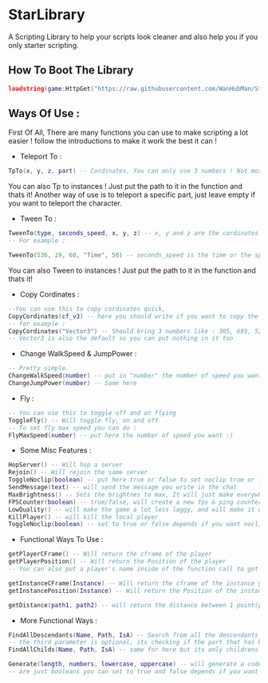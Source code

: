 # StarLibrary
A Scripting Library to help your scripts look cleaner and also help you if you only starter scripting.

## How To Boot The Library
```lua
loadstring(game:HttpGet("https://raw.githubusercontent.com/WanHubMan/StarLibrary/main/Code"))()
```

## Ways Of Use :
First Of All, There are many functions you can use to make scripting a lot easier ! follow the introductions to make it work the best it can !

- Teleport To :
```lua
TpTo(x, y, z, part) -- Cordinates, You can only use 3 numbers ! Not more or less or it will bring an error !
```
You can also Tp to instances ! Just put the path to it in the function and thats it!
Another way of use is to teleport a specific part, just leave empty if you want to teleport the character.

- Tween To :
```lua
TweenTo(type, seconds_speed, x, y, z) -- x, y and z are the cordinates and types are "Time" and "Speed",
-- For example :

TweenTo(536, 29, 60, "Time", 50) -- seconds_speed is the time or the speed, depends on what type you selected !
```
You can also Tween to instances ! Just put the path to it in the function and thats it!

- Copy Cordinates :
```lua
--You can use this to copy cordinates quick,
CopyCordinates(cf_v3) -- here you should write if you want to copy the whole "CFrame" number or "Vector3"!
-- for example :
CopyCordinates("Vector3") -- Should bring 3 numbers like : 305, 693, 52
-- Vector3 is also the default so you can put nothing in it too
```

- Change WalkSpeed & JumpPower :
```lua
-- Pretty simple.
ChangeWalkSpeed(number) -- put in "number" the number of speed you want to change to
ChangeJumpPower(number) -- Same here
```

- Fly :
```lua
-- You can use this to toggle off and on flying
ToggleFly() -- Will toggle fly, on and off 
-- To set fly max speed you can do :
FlyMaxSpeed(number) -- put here the number of speed you want :)
```
- Some Misc Features :
```lua
HopServer() -- Will hop a server 
Rejoin() -- Will rejoin the same server
ToggleNoclip(boolean) -- put here true or false to set noclip true or false
SendMessage(text) -- will send the message you write in the chat
MaxBrightness() -- Sets the brightnes to max, It will just make everywhere dark to not dark
FPSCounter(boolean) -- true/false, will create a new fps & ping counter on the screen, you can disable it and enable it always
LowQuality() -- will make the game a lot less laggy, and will make it ugly af
KillPlayer() -- will kill the local player
ToggleNoclip(boolean) -- set to true or false depends if you want noclip on or off
```

- Functional Ways To Use :

```lua
getPlayerCFrame() -- Will return the cframe of the player
getPlayerPosition() -- Will return the Position of the player
-- You can also put a player's name inside of the function call to get his cframe, leave empty if you want the local player

getInstanceCFrame(Instance) -- Will return the cframe of the instance you put inside of the function call
getInstancePosition(Instance) -- Will return the Position of the instance you put inside of the function call
```

```lua
getDistance(path1, path2) -- will return the distance between 1 point(path) to the 2 point(path).
```
- More Functional Ways :
```lua
FindAllDescendants(Name, Path, IsA) -- Search from all the descendants from the path you selected to find the object that you selected the name of,
-- the third parameter is optional, its checking if the part that has been found is a "Part", "Text", "Model" or "Animation".
FindAllChilds(Name, Path, IsA) -- same for here but its only childrens
```

```lua
Generate(length, numbers, lowercase, uppercase) -- will generate a code, length is how long you want the code to be. numbers, lowercase and uppercase
-- are just booleans you can set to true and false depends if you want it in the code you are generating, you can skip that if you want all.
```
